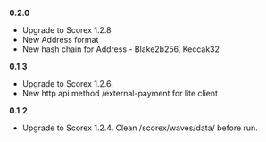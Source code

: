 **0.2.0**

* Upgrade to Scorex 1.2.8
* New Address format
* New hash chain for Address - Blake2b256, Keccak32

**0.1.3**

* Upgrade to Scorex 1.2.6.
* New http api method /external-payment for lite client

**0.1.2**

* Upgrade to Scorex 1.2.4. Clean /scorex/waves/data/ before run.
